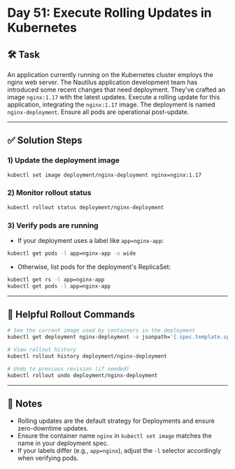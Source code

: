 # Day 51: Execute Rolling Updates in Kubernetes

## 🛠️ Task

An application currently running on the Kubernetes cluster employs the nginx web server. The Nautilus application development team has introduced some recent changes that need deployment. They've crafted an image `nginx:1.17` with the latest updates. Execute a rolling update for this application, integrating the `nginx:1.17` image. The deployment is named `nginx-deployment`. Ensure all pods are operational post-update.

---

## ✅ Solution Steps

### 1) Update the deployment image

```bash
kubectl set image deployment/nginx-deployment nginx=nginx:1.17
```

### 2) Monitor rollout status

```bash
kubectl rollout status deployment/nginx-deployment
```

### 3) Verify pods are running

- If your deployment uses a label like `app=nginx-app`:

```bash
kubectl get pods -l app=nginx-app -o wide
```

- Otherwise, list pods for the deployment's ReplicaSet:

```bash
kubectl get rs -l app=nginx-app
kubectl get pods -l app=nginx-app
```

---

## 🔁 Helpful Rollout Commands

```bash
# See the current image used by containers in the deployment
kubectl get deployment nginx-deployment -o jsonpath='{.spec.template.spec.containers[*].image}'

# View rollout history
kubectl rollout history deployment/nginx-deployment

# Undo to previous revision (if needed)
kubectl rollout undo deployment/nginx-deployment
```

---

## 🧠 Notes

- Rolling updates are the default strategy for Deployments and ensure zero-downtime updates.
- Ensure the container name `nginx` in `kubectl set image` matches the name in your deployment spec.
- If your labels differ (e.g., `app=nginx`), adjust the `-l` selector accordingly when verifying pods.
